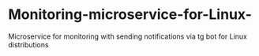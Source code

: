 # Monitoring-microservice-for-Linux-
Microservice for monitoring with sending notifications via tg bot for Linux distributions

